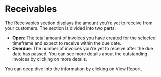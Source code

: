 Receivables
=========

The Receivables section displays the amount you're yet to receive from your customers. The section is divided into two parts:

- **Open**: The total amount of invoices you have created for the selected timeframe and expect to receive within the due date.
- **Overdue**: The number of invoices you're yet to receive after the due date has passed. You can see more details about the outstanding invoices by clicking on more details.

You can deep dive into the information by clicking on View Report.
